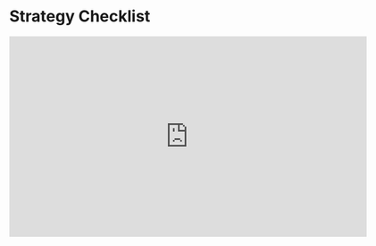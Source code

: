 # Strategy Checklist

<iframe width="640" height="360" src="https://www.youtube.com/embed/xxx?rel=0&amp;showinfo=0" frameborder="0" allowfullscreen></iframe>
